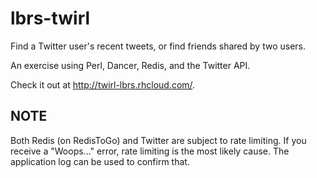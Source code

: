 lbrs-twirl
==========

Find a Twitter user's recent tweets, or find friends shared by two users.

An exercise using Perl, Dancer, Redis, and the Twitter API.

Check it out at http://twirl-lbrs.rhcloud.com/.

## NOTE

Both Redis (on RedisToGo) and Twitter are subject to rate limiting. If you receive a "Woops..." error, rate limiting is the most likely cause. The application log can be used to confirm that.
